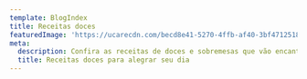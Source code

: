 ```yaml
---
template: BlogIndex
title: Receitas doces
featuredImage: 'https://ucarecdn.com/becd8e41-5270-4ffb-af40-3bf471251819/'
meta:
  description: Confira as receitas de doces e sobremesas que vão encantar o seu dia!
  title: Receitas doces para alegrar seu dia
---
```


